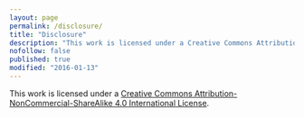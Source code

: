 ```yaml
---
layout: page
permalink: /disclosure/
title: "Disclosure"
description: "This work is licensed under a Creative Commons Attribution-NonCommercial-ShareAlike 4.0 International License"
nofollow: false
published: true
modified: "2016-01-13"
---
```


This work is licensed under a <a rel="license" href="http://creativecommons.org/licenses/by-nc-sa/4.0/">Creative Commons Attribution-NonCommercial-ShareAlike 4.0 International License</a>.

<!--
### Theme Credit:

*   Base: [*lanyon*](https://github.com/poole/lanyon) by [Mark Otto](https://github.com/mdo)
*   Add-ons: [Samir B. Amin](https://twitter.com/sbamin) at [SBAmin.com](http://www.sbamin.com) -->

<!--
{% highlight c %}
Released under MIT License

Copyright (c) 2014 Mark Otto.

Permission is hereby granted, free of charge, to any person obtaining a copy of this software and associated documentation files (the "Software"), to deal in the Software without restriction, including without limitation the rights to use, copy, modify, merge, publish, distribute, sublicense, and/or sell copies of the Software, and to permit persons to whom the Software is furnished to do so, subject to the following conditions:

The above copyright notice and this permission notice shall be included in all copies or substantial portions of the Software.

THE SOFTWARE IS PROVIDED "AS IS", WITHOUT WARRANTY OF ANY KIND, EXPRESS OR IMPLIED, INCLUDING BUT NOT LIMITED TO THE WARRANTIES OF MERCHANTABILITY, FITNESS FOR A PARTICULAR PURPOSE AND NONINFRINGEMENT. IN NO EVENT SHALL THE AUTHORS OR COPYRIGHT HOLDERS BE LIABLE FOR ANY CLAIM, DAMAGES OR OTHER LIABILITY, WHETHER IN AN ACTION OF CONTRACT, TORT OR OTHERWISE, ARISING FROM, OUT OF OR IN CONNECTION WITH THE SOFTWARE OR THE USE OR OTHER DEALINGS IN THE SOFTWARE.
{% endhighlight %}

* * * -->

<!--
### <i class="fa fa-thumbs-o-up"> Credits for site features</i>:

-   [Jekyll](https://jekyllrb.com){:target="\_blank"}
-   [Footer social icons by Lauren Clark](http://codepen.io/Deadlymuffin/pen/hGiqo/){:target="\_blank"}
-   [CSS and jekyll tips from HMFAYSAL OMEGA by HMFAYSAL](https://github.com/hmfaysal/hmfaysal-omega-theme){:target="\_blank"}
-   Icons by [Font Awesome Icons](http://fortawesome.github.io/Font-Awesome/icons/){:target="\_blank"} and [IcoMoon](https://icomoon.io){:target="\_blank"}
-   [Responsive YouTube Playlist Embedding by John](http://avexdesigns.com/responsive-youtube-embed/){:target="\_blank"}
-   [Related posts without plugin by Ross Gardler](http://rgardler.github.io/2015/07/28/adding-related-posts-to-jekyll-blog/){:target="\_blank"}
-   [Archive page by Reyhan Dhuny and Michael Rowe](http://reyhan.org/2013/03/jekyll-archive-without-plugins.html){:target="\_blank"}
-   [Print css by Pieter Beulque and David Walsh](http://www.webdesignerdepot.com/2010/01/10-tips-for-better-print-style-sheets/){:target="\_blank"}
-   [Embed gists by Blair Vanderhoof](https://github.com/blairvanderhoof/gist-embed){:target="\_blank"}
-   [code highlighting css from _jekyll-now_ by Barry Clark](https://github.com/barryclark/jekyll-now){:target="\_blank"}
-   CSS minify via [refresh-sf](http://refresh-sf.com){:target="\_blank"}
-   Search box:
    -   By [Justin James](https://github.com/digitaldrummerj){:target="\_blank"}
    -   By [Paula Borowska](https://twitter.com/paulaborowska){:target="\_blank"} at [envato tuts+](http://webdesign.tutsplus.com/tutorials/css-experiments-with-a-search-form-input-and-button--cms-22069){:target="\_blank"}
    -   By [Amit Agrawal](http://www.labnol.org/about/){:target="\_blank"} at [Digital Inspiration](http://www.labnol.org/internet/google-custom-search-css/28360/){:target="\_blank"}
-   Tag cloud:
    -   By [Tobias Sjosten](https://github.com/tobiassjosten/tobiassjosten.github.io){:target="\_blank"}
    -   By [Thibaut Courouble](https://github.com/Thibaut){:target="\_blank"} at [cssflow.com](http://www.cssflow.com/snippets/sliding-tags){:target="\_blank"}
    -   By [Michael Lanyon](https://github.com/lanyonm){:target="\_blank"} at [lanyonm.github.io](https://github.com/lanyonm/lanyonm.github.io){:target="\_blank"}
-   Bibliography:
    -   [Zot/Bib/Web](https://github.com/davidswelt/zot_bib_web){:target="\_blank"} by [David Reitter](https://github.com/davidswelt){:target="\_blank"} for _jekyll_ page layout and css
    -   [Zotero Reference Manager API](https://www.zotero.org){:target="\_blank"} for bibliography management
    -   [BibBase.org](http://bibbase.org){:target="\_blank"} for external linking over `http` -->

